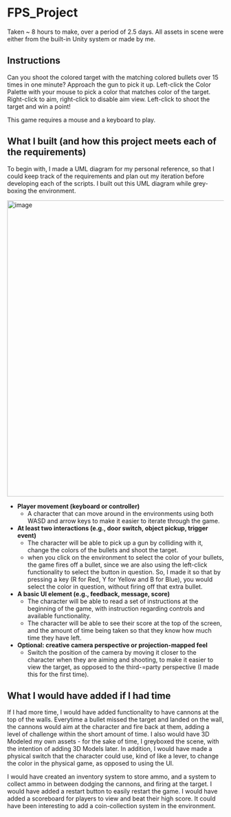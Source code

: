 # FPS_Project
Taken ~ 8 hours to make, over a period of 2.5 days. All assets in scene were either from the built-in Unity system or made by me. 

## Instructions
Can you shoot the colored target with the matching colored bullets over 15 times in one minute?
Approach the gun to pick it up. 
Left-click the Color Palette with your mouse to pick a color that matches color of the target. 
Right-click to aim, right-click to disable aim view.
Left-click to shoot the target and win a point!

This game requires a mouse and a keyboard to play.

## What I built (and how this project meets each of the requirements)
To begin with, I made a UML diagram for my personal reference, so that I could keep track of the requirements and plan out my iteration before developing each of the scripts. I built out this UML diagram while grey-boxing the environment.

<img width="689" alt="image" src="https://github.com/user-attachments/assets/108fded3-0c9d-4cbc-8f63-a4cb70d6c338" />

- **Player movement (keyboard or controller)**
  - A character that can move around in the environments using both WASD and arrow keys to make it easier to iterate through the game.
- **At least two interactions (e.g., door switch, object pickup, trigger event)**
  - The character will be able to pick up a gun by colliding with it, change the colors of the bullets and shoot the target.
  - when you click on the environment to select the color of your bullets, the game fires off a bullet, since we are also using the left-click functionality to select the button in question. So, I made it so that by pressing a key (R for Red, Y for Yellow and B for Blue), you would select the color in question, without firing off that extra bullet.
- **A basic UI element (e.g., feedback, message, score)**
  - The character will be able to read a set of instructions at the beginning of the game, with instruction regarding controls and available functionality. 
  - The character will be able to see their score at the top of the screen, and the amount of time being taken so that they know how much time they have left.  
- **Optional: creative camera perspective or projection-mapped feel**
  - Switch the position of the camera by moving it closer to the character when they are aiming and shooting, to make it easier to view the target, as opposed to the third-=party perspective (I made this for the first time).
 
##  What I would have added if I had time

If I had more time, I would have added functionality to have cannons at the top of the walls. Everytime a bullet missed the target and landed on the wall, the cannons would aim at the character and fire back at them, adding a level of challenge within the short amount of time. I also would have 3D Modeled my own assets - for the sake of time, I greyboxed the scene, with the intention of adding 3D Models later. In addition, I would have made a physical switch that the character could use, kind of like a lever, to change the color in the physical game, as opposed to using the UI. 

I would have created an inventory system to store ammo, and a system to collect ammo in between dodging the cannons, and firing at the target. I would have added a restart button to easily restart the game. I would have added a scoreboard for players to view and beat their high score. It could have been interesting to add a coin-collection system in the environment. 



